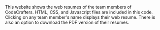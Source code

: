 This website shows the web resumes of the team members of CodeCrafters. HTML, CSS, and Javascript files are included in 
this code. Clicking on any team member's name displays their web resume. There is also an option to download the PDF
version of their resumes.
